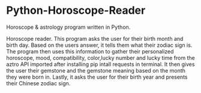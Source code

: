 # Python-Horoscope-Reader
Horoscope & astrology program written in Python. 


Horoscope reader. This program asks the user for their birth month and birth day.
Based on the users answer, it tells them what their zodiac sign is.
The program then uses this information to gather their personalized
horoscope, mood, compatibility, color,lucky number and lucky time
from the aztro API imported after installing pip intall requests in terminal.
It then gives the user their gemstone and the gemstone meaning
based on the month they were born in.
Lastly, it asks the user for their birth year and presents their Chinese zodiac sign.
